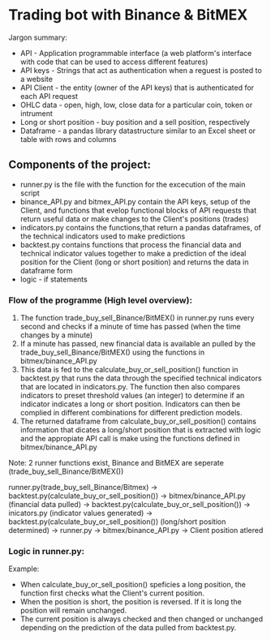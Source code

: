 # Trading bot with Binance & BitMEX

Jargon summary:
* API - Application programmable interface (a web platform's interface with code that can be used to access different features)
* API keys - Strings that act as authentication when a reguest is posted to a website
* API Client - the entity (owner of the API keys) that is authenticated for each API request
* OHLC data - open, high, low, close data for a particular coin, token or intrument
* Long or short position - buy position and a sell position, respectively
* Dataframe - a pandas library datastructure similar to an Excel sheet or table with rows and columns


## Components of the project:

* runner.py is the file with the function for the excecution of the main script
* binance_API.py and bitmex_API.py contain the API keys, setup of the Client, and functions that evelop functional blocks of API requests that return useful data or make changes to the Client's positions (trades)
* indicators.py contains the functions,that return a pandas dataframes, of the technical indicators used to make predictions
* backtest.py contains functions that process the financial data and technical indicator values together to make a prediction of the ideal position for the Client (long or short position) and returns the data in dataframe form
* logic - if statements

### Flow of the programme (High level overview):

1. The function trade_buy_sell_Binance/BitMEX() in runner.py runs every second and checks if a minute of time has passed (when the time changes by a minute)
2. If a minute has passed, new financial data is available an pulled by the trade_buy_sell_Binance/BitMEX()  using the functions in bitmex/binance_API.py
3. This data is fed to the calculate_buy_or_sell_position() function in backtest.py that runs the data through the specified technical indicators that are located in indicators.py. The function then also compares indicators to preset threshold values (an integer) to determine if an indicator indicates a long or short position. Indicators can then be complied in different combinations for different prediction models. 
4. The returned dataframe from calculate_buy_or_sell_position() contains information that dicates a long/short position that is extracted with logic and the appropiate API call is make using the functions defined in bitmex/binance_API.py

Note: 2 runner functions exist, Binance and BitMEX are seperate (trade_buy_sell_Binance/BitMEX())

runner.py(trade_buy_sell_Binance/Bitmex) -> backtest.py(calculate_buy_or_sell_position()) 
-> bitmex/binance_API.py (financial data pulled) -> backtest.py(calculate_buy_or_sell_position()) -> inicators.py (indicator values generated) -> 
backtest.py(calculate_buy_or_sell_position()) (long/short position determined) 
-> runner.py -> bitmex/binance_API.py -> Client position atlered

### Logic in runner.py:

Example:
* When calculate_buy_or_sell_position() speficies a long position, the function first checks what the Client's current position.
* When the position is short, the position is reversed. If it is long the position will remain unchanged.
* The current position is always checked and then changed or unchanged depending on the prediction of the data pulled from backtest.py.
